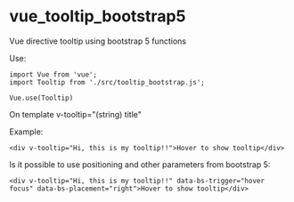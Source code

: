 # vue_tooltip_bootstrap5
Vue directive tooltip using bootstrap 5 functions



Use:
```
import Vue from 'vue';
import Tooltip from './src/tooltip_bootstrap.js';

Vue.use(Tooltip)
```

On template
v-tooltip="(string) title"

Example:
```
<div v-tooltip="Hi, this is my tooltip!!">Hover to show tooltip</div>
``` 
Is it possible to use positioning and other parameters from bootstrap 5:
```
<div v-tooltip="Hi, this is my tooltip!!" data-bs-trigger="hover focus" data-bs-placement="right">Hover to show tooltip</div>
```


